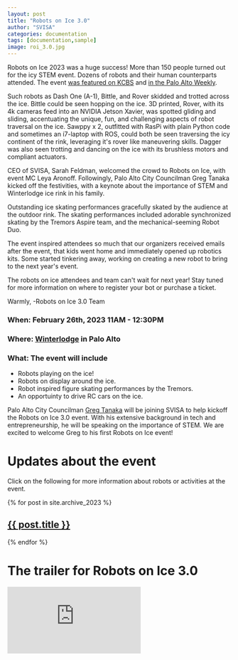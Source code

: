 ```yaml
---
layout: post
title: "Robots on Ice 3.0"
author: "SVISA"
categories: documentation
tags: [documentation,sample]
image: roi_3.0.jpg
---
```


Robots on Ice 2023 was a huge success! More than 150 people turned out for the icy STEM event. Dozens of robots and their human counterparts attended. The event [was featured on KCBS](https://www.audacy.com/kcbsradio/news/local/silicon-valley-experiments-with-robots-on-ice-performance) and [in the Palo Alto Weekly](https://paloaltoonline.com/news/2023/03/04/around-town-humans-and-robots-converge-on-ice-rink-at-stem-focused-event).

Such robots as Dash One (A-1), Bittle, and Rover skidded and trotted across the ice. Bittle could be seen hopping on the ice. 3D printed, Rover, with its 4k cameras feed into an NVIDIA Jetson Xavier, was spotted gliding and sliding, accentuating the unique, fun, and challenging aspects of robot traversal on the ice. Sawppy x 2, outfitted with RasPi with plain Python code and sometimes an i7-laptop with ROS, could both be seen traversing the icy continent of the rink, leveraging it's rover like maneuvering skills. Dagger was also seen trotting and dancing on the ice with its brushless motors and compliant actuators.

CEO of SVISA, Sarah Feldman, welcomed the crowd to Robots on Ice, with event MC Leya Aronoff. Followingly, Palo Alto City Councilman Greg Tanaka kicked off the festivities, with a keynote about the importance of STEM and Winterlodge ice rink in his family.

Outstanding ice skating performances gracefully skated by the audience at the outdoor rink. The skating performances included adorable synchronized skating by the Tremors Aspire team, and the mechanical-seeming Robot Duo.

The event inspired attendees so much that our organizers received emails after the event, that kids went home and immediately opened up robotics kits. Some started tinkering away, working on creating a new robot to bring to the next year's event.

The robots on ice attendees and team can't wait for next year! Stay tuned for more information on where to register your bot or purchase a ticket.

Warmly,
-Robots on Ice 3.0 Team


<h3>When: February 26th, 2023 11AM - 12:30PM</h3>

<h3>Where: <a href="https://winterlodge.com/">Winterlodge</a> in Palo Alto</h3>

<h3>What: The event will include</h3>
<ul>
  <li>Robots playing on the ice!</li>
  <li>Robots on display around the ice.</li>
  <li>Robot inspired figure skating performances by the Tremors.</li>
  <li>An opportuinty to drive RC cars on the ice.</li>
</ul>

<p>
  Palo Alto City Councilman <a href="https://www.cityofpaloalto.org/Departments/City-Clerk/City-Council/Greg-Tanaka">Greg Tanaka</a> will be joining SVISA to help kickoff the Robots on Ice 3.0 event. With his extensive background in tech and entrepreneurship, he will be speaking on the importance of STEM. We are excited to welcome Greg to his first Robots on Ice event!
</p>



# Updates about the event
Click on the following for more information about robots or activities at the event.

{% for post in site.archive_2023 %}
<article>
  <a href="{{ site.github.url }}{{ post.url }}">
    <div class="featured-posts" {% if post.image %}style="background-image:url({{ site.github.url }}/assets/img/{{ post.image }})"{% endif %}>
      <h2><span>{{ post.title }}</span></h2>
    </div>
  </a>
</article>
{% endfor %}

# The trailer for Robots on Ice 3.0

<div class="video-container">
  <iframe src="https://www.youtube.com/embed/KSDG2kqrfjw?controls=0&autoplay=1&mute=1&rel=0&playlist=KSDG2kqrfjw&loop=1" title="YouTube video player" frameborder="0" allow="accelerometer; autoplay; clipboard-write; encrypted-media; gyroscope; picture-in-picture" allowfullscreen></iframe>
</div>
